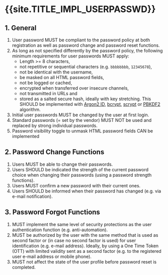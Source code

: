 <title>{{site.TITLE_IMPL_USERPASSWD}</title>

# {{site.TITLE_IMPL_USERPASSWD}}

## 1. General

1. User password MUST be compliant to the password policy at both registration as well as password change and password reset functions.
2. As long as not specified differently by the password policy, the following minimum requirements for user passwords MUST apply:
    - Length >= 8 characters,
    - not repetitive or sequential characters (e.g. `bbbbbbbb`, `12345678`),
    - not be identical with the username,
    - be masked on all HTML password fields,
    - not be logged or cached,
    - encrypted when transferred over insecure channels,
    - not transmitted in URLs and
    - stored as a salted secure hash, ideally with key stretching. This SHOULD be implemented with [Argon2 ID](https://en.wikipedia.org/wiki/Argon2), [bcrypt](https://en.wikipedia.org/wiki/Bcrypt), [scrypt](https://en.wikipedia.org/wiki/Scrypt) or [PBKDF2](https://en.wikipedia.org/wiki/PBKDF2) algorithm.
3. Initial user passwords MUST be changed by the user at first login.
4. Standard passwords (= set by the vendor) MUST NOT be used and replaced by strong
individual passwords.
5. Password visibility toggle to unmask HTML password fields CAN be implemented

## 2. Password Change Functions

1. Users MUST be able to change their passwords.
2. Users SHOULD be indicated the strength of the current password choice when changing their passwords (using a password strength functions).
3. Users MUST confirm a new password with their current ones.
4. Users SHOULD be informed when their password has changed (e.g. via e-mail notification).

## 3. Password Forgot Functions

1. MUST implement the same level of security protections as the user authentication function (e.g. anti-automation).
2. MUST be authorized by the user with the same method that is used as second factor or (in case no second factor is used) for user identification (e.g. e-mail address). Ideally, by using a One Time Token (OTT) with limited validity sent as a second factor (e.g. to the registered user e-mail address or mobile phone).
3. MUST not affect the state of the user profile before password reset is completed.

